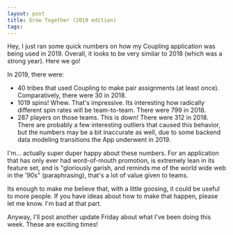 ```yaml
---
layout: post
title: Grow Together (2019 edition)
tags: 
---
```


Hey, I just ran some quick numbers on how my Coupling application was being used in 2019. Overall, it looks to be very similar to 2018 (which was a strong year). Here we go!

In 2019, there were:
  - 40 tribes that used Coupling to make pair assignments (at least once). Comparatively, there were 30 in 2018.
  - 1019 spins! Whew. That's impressive. Its interesting how radically different spin rates will be team-to-team. There were 799 in 2018.
  - 287 players on those teams. This is down! There were 312 in 2018. There are probably a few interesting outliers that caused this behavior, but the numbers may be a bit inaccurate as well, due to some backend data modeling transitions the App underwent in 2019.
  
I'm... actually super duper happy about these numbers. For an application that has only ever had word-of-mouth promotion, is extremely lean in its feature set, and is "gloriously garish, and reminds me of the world wide web in the '90s" (paraphrasing), that's a lot of value given to teams.

Its enough to make me believe that, with a little goosing, it could be useful to more people. If you have ideas about how to make that happen, please let me know. I'm bad at that part.

Anyway, I'll post another update Friday about what I've been doing this week. These are exciting times!
 
